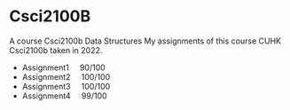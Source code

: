 # Csci2100B

A course Csci2100b Data Structures My assignments of this course CUHK Csci2100b taken in 2022.

* Assignment1 &nbsp;&nbsp;&nbsp;&nbsp;90/100
* Assignment2 &nbsp;&nbsp;&nbsp;&nbsp;100/100 
* Assignment3 &nbsp;&nbsp;&nbsp;&nbsp;100/100
* Assignment4 &nbsp;&nbsp;&nbsp;&nbsp;99/100

